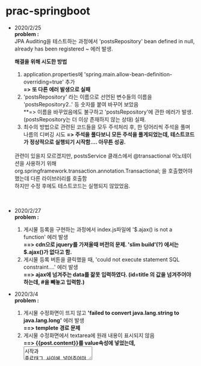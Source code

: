 # prac-springboot

+ 2020/2/25<br>
  **problem :** <br>
  JPA Auditing을 테스트하는 과정에서 'postsRepository' bean defined in null, already has been registered ~ 에러 발생.
  
  **해결을 위해 시도한 방법**
  1. application.properties에 'spring.main.allow-bean-definition-overriding=true' 추가<br>
  **=> 또 다른 에러 발생으로 실패**
  2. 'postsRepository' 라는 이름으로 선언된 변수들의 이름을 'postsRepository2..' 등 숫자를 붙여 바꾸어 보았음 <br>
  **=> 이름을 바꾸었음에도 불구하고 'postsRepository'에 관한 에러가 발생. (postsRepository는 더 이상 존재하지 않는 상태) 실패.
  3. 최수의 방법으로 관련된 코드들을 모두 주석처리 후, 한 덩어리씩 주석을 풀며 나름의 디버깅 시도
  **=> 주석을 풀다보니 모든 주석을 풀게되었는데, 테스트코드가 정상적으로 실행되기 시작함.... 아무튼 성공.**<br>
  <br>
  관련이 있을지 모르겠지만, postsService 클래스에서 @transactional 어노테이션을 사용하기 위해 org.springframework.transaction.annotation.Transactional; 을 호출했어야 했는데 다른 라이브러리를 호출함<br>
  하지만 수정 후에도 테스트코드는 실행되지 않았었음.
  <br><br><br>
+ 2020/2/27<br>
    **problem :** <br>
    1. 게시물 등록을 구현하는 과정에서 index.js파일에 '$.ajax() is not a function' 에러 발생<br>
      **==> cdn으로 jquery를 가져올때 버전의 문제. 'slim build'(?) 에서는 $.ajax()가 없다고 함.**
    2. 게시물 등록 버튼을 클릭했을 때, 'could not execute statement SQL constraint....' 에러 발생<br>
      **==> ajax에 넘겨주는 data를 잚못 입력하였다. (id=title 의 값을 넘겨주어야하는데, #을 빼놓고 입력함.)**
      
+ 2020/3/4<br>
    **problem :** <br>
    1. 게시물 수정화면이 뜨지 않고 **'failed to convert java.lang.string to java.lang.long'** 에러 발생<br>
      **==> templete 경로 문제**
    2. 게시물 수정화면에서 textarea에 원래 내용이 표시되지 않음<br>
      **==> {{post.content}}를 value속성에 넣었는데, <textarea>시작과 종료태그 사이에 넣어주어야 함.**<br>
    3. 삭제 버튼을 클릭시 fail.<br>
      **==> ajax에서 fail로 가는경우 지금까지 모두 오타 문제였음. 이번에는 id 변수를 생성하지 않았다.**<br>

    
    
